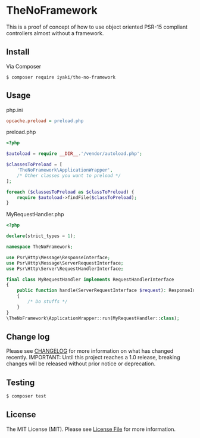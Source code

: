 # TheNoFramework

This is a proof of concept of how to use object oriented PSR-15 compliant controllers almost without a framework.

## Install

Via Composer

``` shell
$ composer require iyaki/the-no-framework
```

## Usage

php.ini
``` ini
opcache.preload = preload.php
```

preload.php
```php
<?php

$autoload = require __DIR__.'/vendor/autoload.php';

$classesToPreload = [
    'TheNoFramework\ApplicationWrapper',
    /* Other classes you want to preload */
];

foreach ($classesToPreload as $classToPreload) {
    require $autoload->findFile($classToPreload);
}

```

MyRequestHandler.php
``` php
<?php

declare(strict_types = 1);

namespace TheNoFramework;

use Psr\Http\Message\ResponseInterface;
use Psr\Http\Message\ServerRequestInterface;
use Psr\Http\Server\RequestHandlerInterface;

final class MyRequestHandler implements RequestHandlerInterface
{
    public function handle(ServerRequestInterface $request): ResponseInterface
    {
        /* Do stuffs */
    }
}
\TheNoFramework\ApplicationWrapper::run(MyRequestHandler::class);
```

## Change log

Please see [CHANGELOG](CHANGELOG.md) for more information on what has changed recently.
IMPORTANT: Until this project reaches a 1.0 release, breaking changes will be released without prior notice or deprecation.

## Testing

``` bash
$ composer test
```

## License

The MIT License (MIT). Please see [License File](LICENSE.md) for more information.
